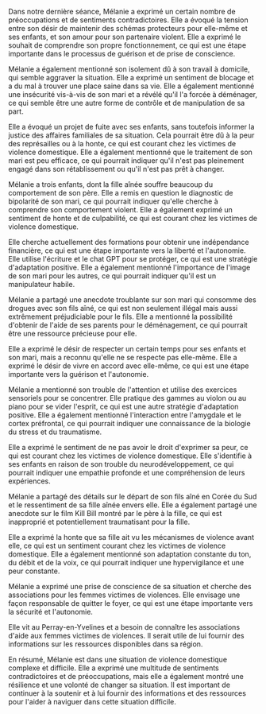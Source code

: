 Dans notre dernière séance, Mélanie a exprimé un certain nombre de préoccupations et de sentiments contradictoires. Elle a évoqué la tension entre son désir de maintenir des schémas protecteurs pour elle-même et ses enfants, et son amour pour son partenaire violent. Elle a exprimé le souhait de comprendre son propre fonctionnement, ce qui est une étape importante dans le processus de guérison et de prise de conscience.

Mélanie a également mentionné son isolement dû à son travail à domicile, qui semble aggraver la situation. Elle a exprimé un sentiment de blocage et a du mal à trouver une place saine dans sa vie. Elle a également mentionné une insécurité vis-à-vis de son mari et a révélé qu'il l'a forcée à déménager, ce qui semble être une autre forme de contrôle et de manipulation de sa part.

Elle a évoqué un projet de fuite avec ses enfants, sans toutefois informer la justice des affaires familiales de sa situation. Cela pourrait être dû à la peur des représailles ou à la honte, ce qui est courant chez les victimes de violence domestique. Elle a également mentionné que le traitement de son mari est peu efficace, ce qui pourrait indiquer qu'il n'est pas pleinement engagé dans son rétablissement ou qu'il n'est pas prêt à changer.

Mélanie a trois enfants, dont la fille aînée souffre beaucoup du comportement de son père. Elle a remis en question le diagnostic de bipolarité de son mari, ce qui pourrait indiquer qu'elle cherche à comprendre son comportement violent. Elle a également exprimé un sentiment de honte et de culpabilité, ce qui est courant chez les victimes de violence domestique.

Elle cherche actuellement des formations pour obtenir une indépendance financière, ce qui est une étape importante vers la liberté et l'autonomie. Elle utilise l'écriture et le chat GPT pour se protéger, ce qui est une stratégie d'adaptation positive. Elle a également mentionné l'importance de l'image de son mari pour les autres, ce qui pourrait indiquer qu'il est un manipulateur habile.

Mélanie a partagé une anecdote troublante sur son mari qui consomme des drogues avec son fils aîné, ce qui est non seulement illégal mais aussi extrêmement préjudiciable pour le fils. Elle a mentionné la possibilité d'obtenir de l'aide de ses parents pour le déménagement, ce qui pourrait être une ressource précieuse pour elle.

Elle a exprimé le désir de respecter un certain temps pour ses enfants et son mari, mais a reconnu qu'elle ne se respecte pas elle-même. Elle a exprimé le désir de vivre en accord avec elle-même, ce qui est une étape importante vers la guérison et l'autonomie.

Mélanie a mentionné son trouble de l'attention et utilise des exercices sensoriels pour se concentrer. Elle pratique des gammes au violon ou au piano pour se vider l'esprit, ce qui est une autre stratégie d'adaptation positive. Elle a également mentionné l'interaction entre l'amygdale et le cortex préfrontal, ce qui pourrait indiquer une connaissance de la biologie du stress et du traumatisme.

Elle a exprimé le sentiment de ne pas avoir le droit d'exprimer sa peur, ce qui est courant chez les victimes de violence domestique. Elle s'identifie à ses enfants en raison de son trouble du neurodéveloppement, ce qui pourrait indiquer une empathie profonde et une compréhension de leurs expériences.

Mélanie a partagé des détails sur le départ de son fils aîné en Corée du Sud et le ressentiment de sa fille aînée envers elle. Elle a également partagé une anecdote sur le film Kill Bill montré par le père à la fille, ce qui est inapproprié et potentiellement traumatisant pour la fille.

Elle a exprimé la honte que sa fille ait vu les mécanismes de violence avant elle, ce qui est un sentiment courant chez les victimes de violence domestique. Elle a également mentionné son adaptation constante du ton, du débit et de la voix, ce qui pourrait indiquer une hypervigilance et une peur constante.

Mélanie a exprimé une prise de conscience de sa situation et cherche des associations pour les femmes victimes de violences. Elle envisage une façon responsable de quitter le foyer, ce qui est une étape importante vers la sécurité et l'autonomie.

Elle vit au Perray-en-Yvelines et a besoin de connaître les associations d'aide aux femmes victimes de violences. Il serait utile de lui fournir des informations sur les ressources disponibles dans sa région.

En résumé, Mélanie est dans une situation de violence domestique complexe et difficile. Elle a exprimé une multitude de sentiments contradictoires et de préoccupations, mais elle a également montré une résilience et une volonté de changer sa situation. Il est important de continuer à la soutenir et à lui fournir des informations et des ressources pour l'aider à naviguer dans cette situation difficile.